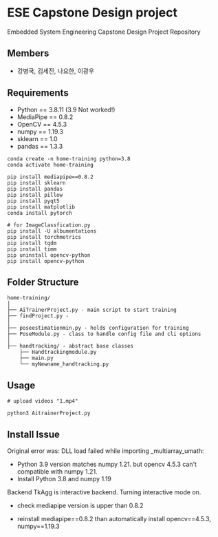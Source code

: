 # ESE Capstone Design project

Embedded System Engineering Capstone Design Project Repository



## Members

- 강병국, 김세진, 나요한, 이광우



## Requirements

- Python == 3.8.11 (3.9 Not worked!)
- MediaPipe == 0.8.2
- OpenCV == 4.5.3
- numpy == 1.19.3
- sklearn == 1.0
- pandas == 1.3.3

```shel
conda create -n home-training python=3.8
conda activate home-training

pip install mediapipe==0.8.2
pip install sklearn
pip install pandas
pip install pillow
pip install pyqt5
pip install matplotlib
conda install pytorch
```

```
# for ImageClassfication.py
pip install -U albumentations
pip install torchmetrics
pip install tqdm
pip install timm
pip uninstall opencv-python 
pip install opencv-python
```
  

## Folder Structure

```
home-training/
│
├── AiTrainerProject.py - main script to start training
├── findProject.py - 
│
├── poseestimationmin.py - holds configuration for training
├── PoseModule.py - class to handle config file and cli options
│
├── handtracking/ - abstract base classes
    ├── Handtrackingmodule.py
    ├── main.py
    └── myNewname_handtracking.py

```



## Usage

```
# upload videos "1.mp4"

python3 AitrainerProject.py
```



## Install Issue

Original error was: DLL load failed while importing _multiarray_umath:

- Python 3.9 version matches numpy 1.21. but opencv 4.5.3 can't  compatible with numpy 1.21.
- Install Python 3.8 and numpy 1.19



Backend TkAgg is interactive backend. Turning interactive mode on.

- check mediapipe version is upper than 0.8.2

- reinstall mediapipe==0.8.2 than automatically install opencv==4.5.3, numpy==1.19.3
